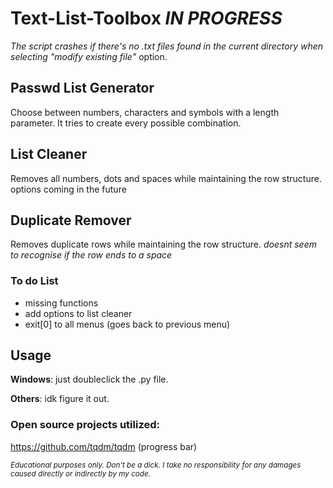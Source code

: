 # Text-List-Toolbox _IN PROGRESS_
_The script crashes if there's no .txt files found in the current directory when selecting "modify existing file"_ option.


## Passwd List Generator
Choose between numbers, characters and symbols with a length parameter. It tries to create every possible combination.



## List Cleaner
Removes all numbers, dots and spaces while maintaining the row structure. options coming in the future


## Duplicate Remover
Removes duplicate rows while maintaining the row structure. *doesnt seem to recognise if the row ends to a space*


### To do List
- missing functions
- add options to list cleaner
- exit[0] to all menus (goes back to previous menu)




## Usage
**Windows**: just doubleclick the .py file.


**Others**: idk figure it out.



### Open source projects utilized:
https://github.com/tqdm/tqdm (progress bar)

<sub>_Educational purposes only. Don't be a dick. I take no responsibility for any damages caused directly or indirectly by my code._</sub>
